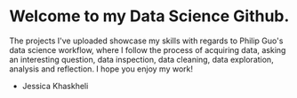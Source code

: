 # Welcome to my Data Science Github. 

The projects I've uploaded showcase my skills with regards to Philip Guo's data science workflow, where I follow the process of acquiring data, asking an interesting question, data inspection, data cleaning, data exploration, analysis and reflection. I hope you enjoy my work!

- Jessica Khaskheli
